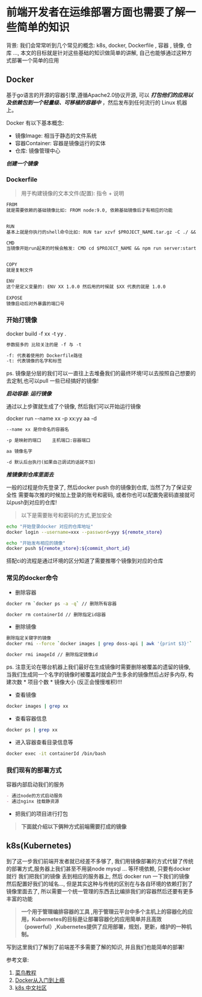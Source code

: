 # 前端开发者在运维部署方面也需要了解一些简单的知识

背景: 我们会常常听到几个常见的概念: k8s, docker, Dockerfile , 容器 , 镜像, 仓库 ..., 本文的目标就是针对这些基础的知识做简单的讲解, 自己也能够通过这种方式部署一个简单的应用

## Docker

基于go语言的开源的容器引擎,遵循Apache2.0协议开源, 可以 ***打包他们的应用以及依赖包到一个轻量级、可移植的容器中*** ，然后发布到任何流行的 Linux 机器上。

Docker 有以下基本概念:

- 镜像Image: 相当于静态的文件系统
- 容器Container: 容器是镜像运行的实体
- 仓库: 镜像管理中心

***创建一个镜像***

### Dockerfile

> 用于构建镜像的文本文件(配置): 指令 + 说明

```md
FROM
就是需要依赖的基础镜像比如: FROM node:9.0, 依赖基础镜像后才有相应的功能


RUN
基本上就是你执行的shell命令比如: RUN tar xzvf $PROJECT_NAME.tar.gz -C ./ && cd $PROJECT_NAME

CMD
当镜像开始run起来的时候会触发: CMD cd $PROJECT_NAME && npm run server:start


COPY
就是复制文件

ENV
这个是定义变量的: ENV XX 1.0.0 然后用的时候就 $XX 代表的就是 1.0.0
 
EXPOSE
镜像启动后对外暴露的端口号

```

### 开始打镜像

docker build -f xx -t yy .

```md
参数挺多的 比较关注的是 -f 与 -t

-f: 代表着使用的 Dockerfile路径
-t: 代表镜像的名字和标签
```

ps. 镜像是分层的我们可以一直往上去堆叠我们的最终环境!可以去按照自己想要的去定制,也可以pull 一些已经搞好的镜像!

***启动容器: 运行镜像***

通过以上步骤就生成了个镜像, 然后我们可以开始运行镜像

docker run --name xx -p xx:yy aa -d

```md
--name xx 是你命名的容器名

-p 是映射的端口    主机端口:容器端口 

aa 镜像名字

-d 默认后台执行(如果自己调试的话就不加)
```

***推镜像到仓库里面去***

一般的过程是你先登录了, 然后docker push 你的镜像到仓库, 当然了为了保证安全性 需要每次推的时候加上登录的账号和密码, 或者你也可以配置免密码直接就可以push到对应的仓库!

> 以下是需要账号和密码的方式,更加安全

```sh
echo "开始登录docker 对应的仓库地址"
docker login --username=xxx --password=yyy ${remote_store}

echo "开始发布相应的镜像"
docker push ${remote_store}:${commit_short_id}
```

搭配ci的流程是通过环境的区分知道了需要推哪个镜像到对应的仓库

### 常见的docker命令

- 删除容器

```sh
docker rm `docker ps -a -q` // 删除所有容器

docker rm containerId // 删除指定id容器
```

- 删除镜像

```sh
删除指定关键字的镜像
docker rmi --force `docker images | grep doss-api | awk '{print $3}'`   // doss-api关键字

docker rmi imageId // 删除指定镜像id
```

ps. 注意无论在哪台机器上我们最好在生成镜像时需要删除被覆盖的遗留的镜像, 当我们生成同一个名字的镜像时被覆盖时就会产生多余的镜像然后占好多内存, 构建次数 * 项目个数 * 镜像大小 (反正会慢慢堆积)!!!

- 查看镜像

```sh
docker images | grep xx
```

- 查看容器信息

```sh
docker ps | grep xx
```

- 进入容器查看目录信息等

```sh
docker exec -it containerId /bin/bash
```

### 我们现有的部署方式

容器内部启动我们的服务

```md
- 通过node的方式启动服务
- 通过nginx 挂载静资源
```

- 把我们的项目进行打包

> **下面就介绍以下俩种方式前端需要打成的镜像**

## k8s(Kubernetes)

到了这一步我们前端开发者就已经差不多够了, 我们用镜像部署的方式代替了传统的部署方式,服务器上我们甚至不用装node mysql ... 等环境依赖, 只要有docker就行 我们把我们的镜像 丢到相应的服务器上, 然后 docker run 一下我们的镜像 然后配置好我们的域名..., 但是其实这种与传统的区别在与各自环境的依赖打到了镜像里面去了, 所以需要一个统一管理的东西去比编排我们的容器然后还要有更多丰富的功能 

> **一个用于管理编排容器的工具 ,用于管理云平台中多个主机上的容器化的应用，Kubernetes的目标是让部署容器化的应用简单并且高效（powerful）,Kubernetes提供了应用部署，规划，更新，维护的一种机制。**

写到这里我们了解到了前端差不多需要了解的知识, 并且我们也能简单的部署!

参考文章:

1. [菜鸟教程](https://www.runoob.com/docker/docker-architecture.html)
2. [Docker从入门到上瘾](https://juejin.cn/post/6924523363956162574#heading-24)
3. [k8s 中文社区](https://www.kubernetes.org.cn/k8s)